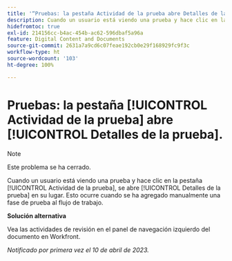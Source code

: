 ```yaml
---
title: '“Pruebas: la pestaña Actividad de la prueba abre Detalles de la prueba”'
description: Cuando un usuario está viendo una prueba y hace clic en la pestaña Actividad de la prueba, se abre Detalles de la prueba en su lugar. Esto ocurre cuando se ha agregado manualmente una fase de prueba al flujo de trabajo.
hidefromtoc: true
exl-id: 214156cc-b4ac-454b-ac62-596dbaf5a96a
feature: Digital Content and Documents
source-git-commit: 2631a7a9cd6c07feae192cb0e29f168929fc9f3c
workflow-type: ht
source-wordcount: '103'
ht-degree: 100%

---
```


# Pruebas: la pestaña [!UICONTROL Actividad de la prueba] abre [!UICONTROL Detalles de la prueba].

<!--This article is on WF and WFP TOCs-->

<!--Valid issue, live for workaround-->

>[!NOTE]
>
>Este problema se ha cerrado.

Cuando un usuario está viendo una prueba y hace clic en la pestaña [!UICONTROL Actividad de la prueba], se abre [!UICONTROL Detalles de la prueba] en su lugar. Esto ocurre cuando se ha agregado manualmente una fase de prueba al flujo de trabajo.

**Solución alternativa**

Vea las actividades de revisión en el panel de navegación izquierdo del documento en Workfront.

_Notificado por primera vez el 10 de abril de 2023._
